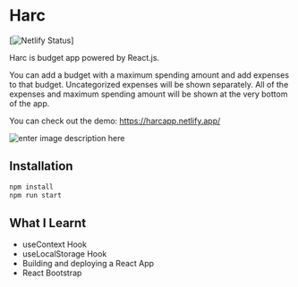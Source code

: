 # Harc

[![Netlify Status](https://api.netlify.com/api/v1/badges/bdfe5d17-6d13-49af-9fa9-66abcac1c061/deploy-status)]

Harc is budget app powered by React.js. 

You can add a budget with a maximum spending amount and add expenses to that budget. Uncategorized expenses will be shown separately. All of the expenses and maximum spending amount will be shown at the very bottom of the app. 

You can check out the demo: https://harcapp.netlify.app/

![enter image description here](https://i.ibb.co/TKwJtQb/Screen-Shot-2022-07-20-at-02-40-43.png)

## Installation

```bash
npm install
npm run start
```

## What I Learnt
* useContext Hook
* useLocalStorage Hook
* Building and deploying a React App
* React Bootstrap
